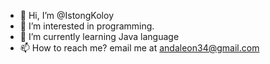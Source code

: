 - 👋 Hi, I’m @IstongKoloy
- 👀 I’m interested in programming.
- 🌱 I’m currently learning Java language
- 📫 How to reach me? email me at andaleon34@gmail.com

<!---
IstongKoloy/IstongKoloy is a ✨ special ✨ repository because its `README.md` (this file) appears on your GitHub profile.
You can click the Preview link to take a look at your changes.
--->
